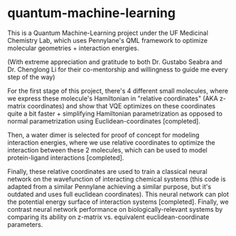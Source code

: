 # quantum-machine-learning
This is a Quantum Machine-Learning project under the UF Medicinal Chemistry Lab, which uses Pennylane's QML framework to optimize molecular geometries + interaction energies.

(With extreme appreciation and gratitude to both Dr. Gustabo Seabra and Dr. Chenglong Li for their co-mentorship and willingness to guide me every step of the way)

For the first stage of this project, there's 4 different small molecules, where we express these molecule's Hamiltonian in "relative coordinates" (AKA z-matrix coordinates) and show
that VQE optimizes on these coordinates quite a bit faster + simplifying Hamiltonian parametrization as opposed to normal parametrization using Euclidean-coordinates [completed].

Then, a water dimer is selected for proof of concept for modeling interaction energies, where we use relative coordinates to optimize the interaction between these 2 molecules, which can be used to model protein-ligand interactions [completed].

Finally, these relative coordinates are used to train a classical neural network on the wavefunction of interacting chemical systems (this code is adapted from a similar Pennylane achieving a similar purpose, but it's outdated and uses full euclidean coordinates). This neural network can plot the potential energy surface of interaction systems [completed]. Finally, we contrast neural network performance on biologically-relevant systems by comparing its ability on z-matrix vs. equivalent euclidean-coordinate parameters.
